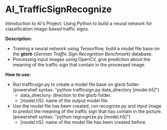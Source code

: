 # AI_TrafficSignRecognize
Introduction to AI's Project: Using Python to build a neural network for classification image-based traffic signs.

**Description:**
- Training a neural network using Tensorflow, build a model file base on the **gtsrb** (_German Traffic Sign Recognition Benchmark_) database.
- Processing input images using OpenCV, give prediction about the meaning of the traffic sign that contain in the processed image.

**How to use:**
- Run trafficsign.py to create a model file base on gtsrb folder. (powershell syntax: "python trafficsign.py data_directory [model.h5]")
  + data_directory: direction to the gtsrb folder.
  + [model.h5]: name of the output model file.
- Use the model file has been created, run recognize.py and input image to predict the meaning of the traffic sign that has contain in the picture. (powershell syntax: "python regcognize.py [model.h5]")
  + [model.h5]: name of the model file has been created before.
